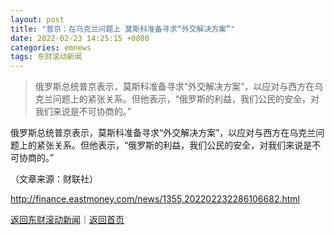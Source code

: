 ```yaml
---
layout: post
title: "普京：在乌克兰问题上 莫斯科准备寻求“外交解决方案”"
date: 2022-02-23 14:25:15 +0800
categories: emnews
tags: 东财滚动新闻
---
```

> 俄罗斯总统普京表示，莫斯科准备寻求“外交解决方案”，以应对与西方在乌克兰问题上的紧张关系。但他表示，“俄罗斯的利益，我们公民的安全，对我们来说是不可协商的。”

<p>俄罗斯总统普京表示，莫斯科准备寻求“外交解决方案”，以应对与西方在乌克兰问题上的紧张关系。但他表示，“俄罗斯的利益，我们公民的安全，对我们来说是不可协商的。”</p><p class="em_media">（文章来源：财联社）</p>

<http://finance.eastmoney.com/news/1355,202202232286106682.html>

[返回东财滚动新闻](//finews.withounder.com/emnews/)｜[返回首页](//finews.withounder.com/)